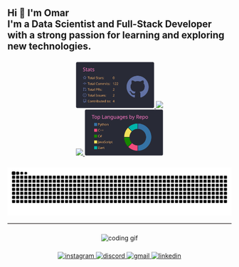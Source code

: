 <h2 align="left">Hi 👋 I'm Omar<br>I'm a Data Scientist and Full-Stack Developer with a strong passion for learning and exploring new technologies.</h2>

###

<div align="center">
  <a href="https://github.com/OmarElKadri">
    <img width="35%" src="https://raw.githubusercontent.com/OmarElKadri/OmarElKadri/main/profile-summary-card-output/dracula/3-stats.svg" />
  </a>
  <a href="https://github.com/OmarElKadri">
    <img width="52.2%" src="https://github-readme-streak-stats.herokuapp.com/?user=OmarElKadri&theme=dracula&hide_border=true" />
  </a>
</div>

<div align="center">
  <a href="https://github.com/OmarElKadri">
    <img width="58.5%" src="https://github-readme-activity-graph.vercel.app/graph?username=OmarElKadri&radius=16&theme=dracula&area=true&hide_border=true&from=last-year" />
  </a>
  <a href="https://github.com/OmarElKadri">
    <img width="35%" src="https://raw.githubusercontent.com/OmarElKadri/OmarElKadri/main/profile-summary-card-output/dracula/1-repos-per-language.svg" alt="OmarElKadri's Top Languages by Repo" />
  </a>
</div>

###

<div align="center">
  <img width="100%" src="https://raw.githubusercontent.com/OmarElKadri/OmarElKadri/output/snake.svg" alt="Snake animation" />
</div>

<hr style="height:2px;border-width:0;color:gray;background-color:#6e6b6b">

###

<div align="center">
  <img height="200" src="https://s6.gifyu.com/images/bMkLm.gif" alt="coding gif" />
</div>

###

<div align="center">
  <a href="https://www.instagram.com/omar_el_kadri/" target="_blank">
    <img src="https://img.icons8.com/fluent/48/000000/instagram-new.png" width="48" height="48" alt="instagram" />
  </a>
  <a href="https://discordapp.com/users/otyak" target="_blank">
    <img src="https://img.icons8.com/color/48/000000/discord-logo.png" width="48" height="48" alt="discord" />
  </a>
  <a href="mailto:omarkadri510@gmail.com" target="_blank">
    <img src="https://img.icons8.com/color/48/000000/gmail.png" width="48" height="48" alt="gmail" />
  </a>
  <a href="https://www.linkedin.com/in/omar-kadri/" target="_blank">
    <img src="https://img.icons8.com/color/48/000000/linkedin.png" width="48" height="48" alt="linkedin" />
  </a>
</div>

### 